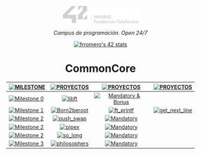 <p align="center" width="100%">
    <a href="42_Madrid/42"><img width="40%" src="42_Madrid/img/logo5.png"></a> </p>
<p align="center" width="100%"><i>Campus de programación. Open 24/7 </i></p>

<div align="center">

[![frromero's 42 stats](https://badge.mediaplus.ma/greenbinary/frromero?1337Badge=off&UM6P=off)](https://profile.intra.42.fr/users/frromero)

# CommonCore

|  [![MILESTONE](https://img.shields.io/badge/%20M%20I%20L%20E%20S%20T%20O%20N%20E%20-787a77)](#) | [![PROYECTOS](https://img.shields.io/badge/%20P%20R%20O%20Y%20E%20C%20T%20O%20S%20-787a77)](#) |  [![PROYECTOS](https://img.shields.io/badge/%20P%20R%20O%20Y%20E%20C%20T%20O%20S%20-787a77)](#) | [![PROYECTOS](https://img.shields.io/badge/%20P%20R%20O%20Y%20E%20C%20T%20O%20S%20-787a77)](#) |
|------|:------------:|:------------------:|:------------------:| 
| [![Milestone 0](https://img.shields.io/badge/%20%20Milestone%200%20-228B22)](#)  | [![libft](https://img.shields.io/badge/%20%20libft%20%20-228B22)](42_Madrid/0/) | [![Mandatory & Bonus](https://img.shields.io/badge/Mandatory%20&%20Bonus-228B22)](42_Madrid/0/) |
| [![Milestone 1](https://img.shields.io/badge/%20%20Milestone%201%20-1E90FF)](#)  | [![Born2beroot](https://img.shields.io/badge/%20%20Born2beroot%20%20-1E90FF)](42_Madrid/milestone_1/born2beroot) | [![ft_printf](https://img.shields.io/badge/%20%20ft_printf%20%20-1E90FF)](42_Madrid/milestone_1/printf/) | [![get_next_line](https://img.shields.io/badge/%20%20get_next_line%20%20-1E90FF)](42_Madrid/milestone_1/get_next_line/) |
| [![Milestone 2](https://img.shields.io/badge/%20%20Milestone%202%20-228B22)](#)  | [![push_swap](https://img.shields.io/badge/%20%20push_swap%20%20-228B22)](42_Madrid/milestone_2/push_swap/) | [![Mandatory](https://img.shields.io/badge/Mandatory-228B22)](42_Madrid/milestone_2/push_swap/) |
| [![Milestone 2](https://img.shields.io/badge/%20%20Milestone%202%20-228B22)](#)  | [![pipex](https://img.shields.io/badge/%20%20pipex%20%20-228B22)](42_Madrid/milestone_2/pipex/) | [![Mandatory](https://img.shields.io/badge/Mandatory-228B22)](42_Madrid/milestone_2/pipex/) |
| [![Milestone 2](https://img.shields.io/badge/%20%20Milestone%202%20-228B22)](#)  | [![so_long](https://img.shields.io/badge/%20%20so_long%20%20-228B22)](42_Madrid/milestone_2/so_long/) | [![Mandatory](https://img.shields.io/badge/Mandatory-228B22)](42_Madrid/milestone_2/so_long/) |
| [![Milestone 3](https://img.shields.io/badge/%20%20Milestone%203%20-1E90FF)](#)  | [![philosophers](https://img.shields.io/badge/%20%20philosophers%20%20-1E90FF)](42_Madrid/milestone_3/philosophers/) | [![Mandatory](https://img.shields.io/badge/Mandatory-1E90FF)](42_Madrid/milestone_3/philosophers/) |


</div>


